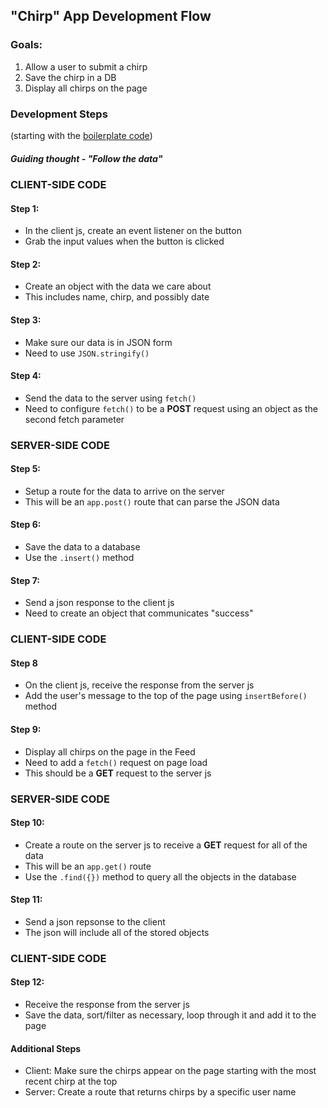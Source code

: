 "Chirp" App Development Flow
----------------------------

### Goals:
1) Allow a user to submit a chirp
2) Save the chirp in a DB
3) Display all chirps on the page

### Development Steps 
(starting with the [boilerplate code](https://github.com/MathuraMG/IMA-Low-Res-Connections-Lab/tree/master/Week_07%7CPOST_DB/Chirp_In_Class_START))

##### Guiding thought - "Follow the data"

### CLIENT-SIDE CODE

#### Step 1:
- In the client js, create an event listener on the button
- Grab the input values when the button is clicked

#### Step 2:
- Create an object with the data we care about
- This includes name, chirp, and possibly date

#### Step 3:
- Make sure our data is in JSON form
- Need to use `JSON.stringify()`

#### Step 4: 
- Send the data to the server using `fetch()`
- Need to configure `fetch()` to be a **POST** request using an object as the second fetch parameter

### SERVER-SIDE CODE

#### Step 5:
- Setup a route for the data to arrive on the server
- This will be an `app.post()` route that can parse the JSON data

#### Step 6:
- Save the data to a database
- Use the `.insert()` method

#### Step 7:
- Send a json response to the client js
- Need to create an object that communicates "success"

### CLIENT-SIDE CODE

#### Step 8
- On the client js, receive the response from the server js
- Add the user's message to the top of the page using `insertBefore()` method

#### Step 9:
- Display all chirps on the page in the Feed
- Need to add a `fetch()` request on page load
- This should be a **GET** request to the server js

### SERVER-SIDE CODE

#### Step 10:
- Create a route on the server js to receive a **GET** request for all of the data
- This will be an `app.get()` route
- Use the `.find({})` method to query all the objects in the database

#### Step 11:
- Send a json repsonse to the client
- The json will include all of the stored objects

### CLIENT-SIDE CODE

#### Step 12:
- Receive the response from the server js
- Save the data, sort/filter as necessary, loop through it and add it to the page

#### Additional Steps
- Client: Make sure the chirps appear on the page starting with the most recent chirp at the top
- Server: Create a route that returns chirps by a specific user name
